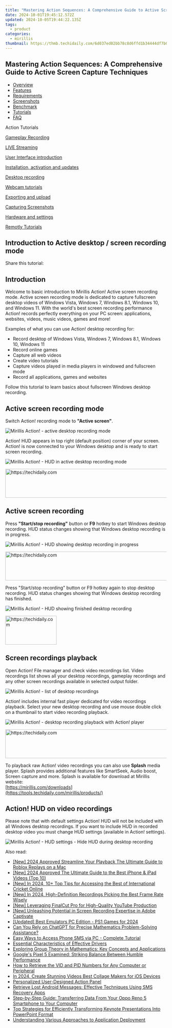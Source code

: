 ```yaml
---
title: "Mastering Action Sequences: A Comprehensive Guide to Active Screen Capture Techniques"
date: 2024-10-01T19:45:12.572Z
updated: 2024-10-05T19:44:22.135Z
tags:
  - product
categories:
  - mirillis
thumbnail: https://thmb.techidaily.com/6d037ed02bb78c8d6ffd1b34444df7b04ee29318597dde2ea49af183ae0562b3.png
---
```


## Mastering Action Sequences: A Comprehensive Guide to Active Screen Capture Techniques

* [Overview](https://tools.techidaily.com/mirillis/products/)
* [Features](https://tools.techidaily.com/mirillis/products/)
* [Requirements](https://tools.techidaily.com/mirillis/products/)
* [Screenshots](https://tools.techidaily.com/mirillis/products/)
* [Benchmark](https://tools.techidaily.com/mirillis/products/)
* [Tutorials](https://tools.techidaily.com/mirillis/products/)
* [FAQ](https://tools.techidaily.com/mirillis/products/)

Action Tutorials

[Gameplay Recording](https://tools.techidaily.com/mirillis/products/) 

[LIVE Streaming](https://tools.techidaily.com/mirillis/products/) 

[User Interface introduction](https://tools.techidaily.com/mirillis/products/) 

[Installation, activation and updates](https://tools.techidaily.com/mirillis/products/) 

[Desktop recording](https://tools.techidaily.com/mirillis/products/) 

[Webcam tutorials](https://tools.techidaily.com/mirillis/products/) 

[Exporting and upload](https://tools.techidaily.com/mirillis/products/) 

[Capturing Screenshots](https://tools.techidaily.com/mirillis/products/) 

[Hardware and settings](https://tools.techidaily.com/mirillis/products/) 

[Remotly Tutorials](https://remotly.com/tutorials/getting-started-with-remotly-for-windows-pc) 

## Introduction to Active desktop / screen recording mode

  
 Share this tutorial:

##  Introduction 

 Welcome to basic introduction to Mirillis Action! Active screen recording mode. Active screen recording mode is dedicated to capture fullscreen desktop videos of Windows Vista, Windows 7, Windows 8.1, Windows 10, and Windows 11\. With the world's best screen recording performance Action! records perfectly everything on your PC screen: applications, websites, videos, music videos, games and more! 

 Examples of what you can use Action! desktop recording for:

* Record desktop of Windows Vista, Windows 7, Windows 8.1, Windows 10, Windows 11
* Record online games
* Capture all web videos
* Create video tutorials
* Capture videos played in media players in windowed and fullscreen mode
* Record all applications, games and websites

 Follow this tutorial to learn basics about fullscreen Windows desktop recording.

## Active screen recording mode

 Switch Action! recording mode to **"Active screen"**.

![Mirillis Action! - active desktop recording mode](https://mirillis.com/res/old/gfx/tutorials/basics/mirillis_action_active_desktop_recording_mode.jpg) 

 Action! HUD appears in top right (default position) corner of your screen. Action! is now connected to your Windows desktop and is ready to start screen recording. 

![Mirillis Action! - HUD in active desktop recording mode](https://mirillis.com/res/old/gfx/tutorials/basics/mirillis_action_HUD_normal_status.jpg) 

<!-- affiliate ads begin -->
<a href="https://aligracehair.sjv.io/c/5597632/2047351/19272" target="_top" id="2047351">
  <img src="//a.impactradius-go.com/display-ad/19272-2047351" border="0" alt="https://techidaily.com" width="728" height="90"/>
</a>
<img height="0" width="0" src="https://aligracehair.sjv.io/i/5597632/2047351/19272" style="position:absolute;visibility:hidden;" border="0" />
<!-- affiliate ads end -->

## Active screen recording

 Press **"Start/stop recording"** button or **F9** hotkey to start Windows desktop recording. HUD status changes showing that Windows desktop recording is in progress.

![Mirillis Action! - HUD showing desktop recording in progress](https://mirillis.com/res/old/gfx/tutorials/basics/mirillis_action_HUD_video_recording_status.jpg) 

<!-- affiliate ads begin -->
<a href="https://appsumo.8odi.net/c/5597632/2043855/7443" target="_top" id="2043855">
  <img src="//a.impactradius-go.com/display-ad/7443-2043855" border="0" alt="https://techidaily.com" width="728" height="90"/>
</a>
<img height="0" width="0" src="https://appsumo.8odi.net/i/5597632/2043855/7443" style="position:absolute;visibility:hidden;" border="0" />
<!-- affiliate ads end -->

 Press "Start/stop recording" button or F9 hotkey again to stop desktop recording. HUD status changes showing that Windows desktop recording has finished.

![Mirillis Action! - HUD showing finished desktop recording](https://mirillis.com/res/old/gfx/tutorials/basics/mirillis_action_HUD_normal_status2.jpg) 

<!-- affiliate ads begin -->
<a href="https://malaysia-healthcare-travel-council.pxf.io/c/5597632/1576477/17382" target="_top" id="1576477">
  <img src="//a.impactradius-go.com/display-ad/17382-1576477" border="0" alt="https://techidaily.com" width="160" height="90"/>
</a>
<img height="0" width="0" src="https://malaysia-healthcare-travel-council.pxf.io/i/5597632/1576477/17382" style="position:absolute;visibility:hidden;" border="0" />
<!-- affiliate ads end -->

##  Screen recordings playback

 Open Action! File manager and check video recordings list. Video recordings list shows all your desktop recordings, gameplay recordings and any other screen recordings available in selected output folder. 

![Mirillis Action! - list of desktop recordings](https://mirillis.com/res/old/gfx/tutorials/basics/mirillis_action_active_desktop_recording_thumbnail.jpg) 

 Action! includes internal fast player dedicated for video recordings playback. Select your new desktop recording and use mouse double click on a thumbnail to start video recording playback.

![Mirillis Action! - desktop recording playback with Action! player](https://mirillis.com/res/old/gfx/tutorials/basics/mirillis_action_active_desktop_recording_playback.jpg) 

<!-- affiliate ads begin -->
<a href="https://appsumo.8odi.net/c/5597632/2123738/7443" target="_top" id="2123738">
  <img src="//a.impactradius-go.com/display-ad/7443-2123738" border="0" alt="https://techidaily.com" width="600" height="90"/>
</a>
<img height="0" width="0" src="https://appsumo.8odi.net/i/5597632/2123738/7443" style="position:absolute;visibility:hidden;" border="0" />
<!-- affiliate ads end -->

 To playback raw Action! video recordings you can also use **Splash** media player. Splash provides additional features like SmartSeek, Audio boost, Screen capture and more. Splash is available for download at Mirillis website:   
[https://mirillis.com/downloads](https://tools.techidaily.com/mirillis/products/) 

## Action! HUD on video recordings

 Please note that with default settings Action! HUD will not be included with all Windows desktop recordings. If you want to include HUD in recorded desktop video you must change HUD settings (available in Action! settings).

![Mirillis Action! - HUD settings - Hide HUD during desktop recording](https://mirillis.com/res/old/gfx/tutorials/basics/mirillis_action_HUD_settings_hide_during_desktop_recording.jpg)

<ins class="adsbygoogle"
     style="display:block"
     data-ad-format="autorelaxed"
     data-ad-client="ca-pub-7571918770474297"
     data-ad-slot="1223367746"></ins>

<ins class="adsbygoogle"
     style="display:block"
     data-ad-client="ca-pub-7571918770474297"
     data-ad-slot="8358498916"
     data-ad-format="auto"
     data-full-width-responsive="true"></ins>

<span class="atpl-alsoreadstyle">Also read:</span>
<div><ul>
<li><a href="https://screen-activity-recording.techidaily.com/new-2024-approved-streamline-your-playback-the-ultimate-guide-to-roblox-replays-on-a-mac/"><u>[New] 2024 Approved Streamline Your Playback The Ultimate Guide to Roblox Replays on a Mac</u></a></li>
<li><a href="https://fox-access.techidaily.com/new-2024-approved-the-ultimate-guide-to-the-best-iphone-and-ipad-videos-top-10/"><u>[New] 2024 Approved The Ultimate Guide to the Best iPhone & iPad Videos (Top 10)</u></a></li>
<li><a href="https://vp-tips.techidaily.com/new-in-2024-10plus-top-tips-for-accessing-the-best-of-international-cricket-online/"><u>[New] In 2024, 10+ Top Tips for Accessing the Best of International Cricket Online</u></a></li>
<li><a href="https://desktop-recording.techidaily.com/new-in-2024-high-definition-recordings-picking-the-best-frame-rate-wisely/"><u>[New] In 2024, High-Definition Recordings Picking the Best Frame Rate Wisely</u></a></li>
<li><a href="https://facebook-video-footage.techidaily.com/new-leveraging-finalcut-pro-for-high-quality-youtube-production/"><u>[New] Leveraging FinalCut Pro for High-Quality YouTube Production</u></a></li>
<li><a href="https://on-screen-recording.techidaily.com/new-unleashing-potential-in-screen-recording-expertise-in-adobe-captivate/"><u>[New] Unleashing Potential in Screen Recording Expertise in Adobe Captivate</u></a></li>
<li><a href="https://screen-capture.techidaily.com/updated-best-emulators-pc-edition-ps1-games-for-2024/"><u>[Updated] Best Emulators PC Edition - PS1 Games for 2024</u></a></li>
<li><a href="https://tech-revival.techidaily.com/can-you-rely-on-chatgpt-for-precise-mathematics-problem-solving-assistance/"><u>Can You Rely on ChatGPT for Precise Mathematics Problem-Solving Assistance?</u></a></li>
<li><a href="https://fox-triigers.techidaily.com/easy-ways-to-access-phone-sms-via-pc-complete-tutorial/"><u>Easy Ways to Access Phone SMS via PC - Complete Tutorial</u></a></li>
<li><a href="https://fox-triigers.techidaily.com/essential-characteristics-of-effective-drivers/"><u>Essential Characteristics of Effective Drivers</u></a></li>
<li><a href="https://fox-triigers.techidaily.com/exploring-group-theory-in-mathematics-key-concepts-and-applications/"><u>Exploring Group Theory in Mathematics: Key Concepts and Applications</u></a></li>
<li><a href="https://buynow-reviews.techidaily.com/googles-pixel-5-examined-striking-balance-between-humble-performance/"><u>Google's Pixel 5 Examined: Striking Balance Between Humble Performance</u></a></li>
<li><a href="https://fox-triigers.techidaily.com/how-to-retrieve-the-vid-and-pid-numbers-for-any-computer-or-peripheral/"><u>How to Retrieve the VID and PID Numbers for Any Computer or Peripheral</u></a></li>
<li><a href="https://ai-vdieo-software.techidaily.com/in-2024-create-stunning-videos-best-collage-makers-for-ios-devices/"><u>In 2024, Create Stunning Videos Best Collage Makers for iOS Devices</u></a></li>
<li><a href="https://fox-triigers.techidaily.com/personalized-user-designed-action-panel/"><u>Personalized User-Designed Action Panel</u></a></li>
<li><a href="https://fox-triigers.techidaily.com/retrieve-lost-android-messages-effective-techniques-using-sms-recovery-apps/"><u>Retrieve Lost Android Messages: Effective Techniques Using SMS Recovery Apps</u></a></li>
<li><a href="https://fox-triigers.techidaily.com/step-by-step-guide-transferring-data-from-your-oppo-reno-5-smartphone-to-your-computer/"><u>Step-by-Step Guide: Transferring Data From Your Oppo Reno 5 Smartphone to Your Computer</u></a></li>
<li><a href="https://fox-triigers.techidaily.com/top-strategies-for-efficiently-transforming-keynote-presentations-into-powerpoint-format/"><u>Top Strategies for Efficiently Transforming Keynote Presentations Into PowerPoint Format</u></a></li>
<li><a href="https://fox-triigers.techidaily.com/understanding-various-approaches-to-application-deployment/"><u>Understanding Various Approaches to Application Deployment</u></a></li>
</ul></div>

